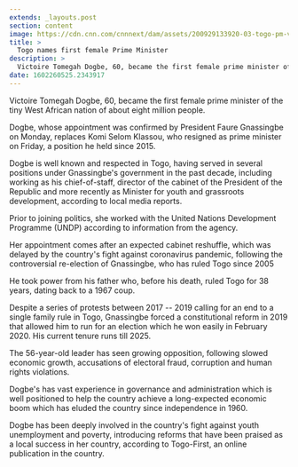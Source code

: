 ```yaml
--- 
extends: _layouts.post 
section: content 
image: https://cdn.cnn.com/cnnnext/dam/assets/200929133920-03-togo-pm-victoire-tomegah-dogbe-super-tease.jpg 
title: > 
  Togo names first female Prime Minister 
description: > 
  Victoire Tomegah Dogbe, 60, became the first female prime minister of the tiny West African nation of about eight million people.Dogbe, whose appointment was confirmed by President Faure Gnassingbe on Monday, replaces Komi Selom Klassou, who resigned as prime minister on Friday, a position he held since 2015.Prior to joining politics, she worked with the United Nations Development Programme (UNDP) according to information from the agency.Her appointment comes after an expected cabinet reshuffle, which was delayed by the country's fight against coronavirus pandemic, following the controversial re-election of Gnassingbe, who has ruled Togo since 2005He took power from his father who, before his death, ruled Togo for 38 years, dating back to a 1967 coup.Despite a series of protests between 2017 -- 2019 calling for an end to a single family rule in Togo, Gnassingbe forced a constitutional reform in 2019 that allowed him to run for an election which he won easily in February 2020. 
date: 1602260525.2343917 
--- 
```

Victoire Tomegah Dogbe, 60, became the first female prime minister of the tiny West African nation of about eight million people.

Dogbe, whose appointment was confirmed by President Faure Gnassingbe on Monday, replaces Komi Selom Klassou, who resigned as prime minister on Friday, a position he held since 2015.

Dogbe is well known and respected in Togo, having served in several positions under Gnassingbe's government in the past decade, including working as his chief-of-staff, director of the cabinet of the President of the Republic and more recently as Minister for youth and grassroots development, according to local media reports.

Prior to joining politics, she worked with the United Nations Development Programme (UNDP) according to information from the agency.

Her appointment comes after an expected cabinet reshuffle, which was delayed by the country's fight against coronavirus pandemic, following the controversial re-election of Gnassingbe, who has ruled Togo since 2005

He took power from his father who, before his death, ruled Togo for 38 years, dating back to a 1967 coup.





Despite a series of protests between 2017 -- 2019 calling for an end to a single family rule in Togo, Gnassingbe forced a constitutional reform in 2019 that allowed him to run for an election which he won easily in February 2020. His current tenure runs till 2025.

The 56-year-old leader has seen growing opposition, following slowed economic growth, accusations of electoral fraud, corruption and human rights violations.

Dogbe's has vast experience in governance and administration which is well positioned to help the country achieve a long-expected economic boom which has eluded the country since independence in 1960.

Dogbe has been deeply involved in the country's fight against youth unemployment and poverty, introducing reforms that have been praised as a local success in her country, according to Togo-First, an online publication in the country.